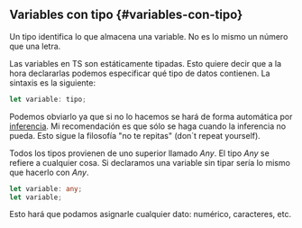 ## Variables con tipo {#variables-con-tipo}

Un tipo identifica lo que almacena una variable. No es lo mismo un número que una letra.

Las variables en TS son estáticamente tipadas. Esto quiere decir que a la hora declararlas podemos especificar qué tipo de datos contienen. La sintaxis es la siguiente:

```ts
let variable: tipo;
```

Podemos obviarlo ya que si no lo hacemos se hará de forma automática por [inferencia](inferencia_de_tipos.md). Mi recomendación es que sólo se haga cuando la inferencia no pueda. Esto sigue la filosofía "no te repitas" (don´t repeat yourself). 

Todos los tipos provienen de uno superior llamado *Any*. El tipo *Any* se refiere a cualquier cosa. Si declaramos una variable sin tipar sería lo mismo que hacerlo con *Any*.

```ts
let variable: any;
let variable;
```

Esto hará que podamos asignarle cualquier dato: numérico, caracteres, etc.